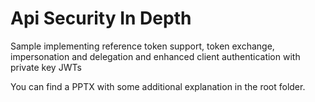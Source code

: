 # Api Security In Depth
Sample implementing reference token support, token exchange, impersonation and delegation and enhanced client authentication with private key JWTs

You can find a PPTX with some additional explanation in the root folder.
